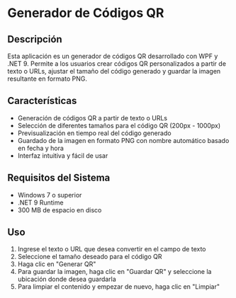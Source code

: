 # Generador de Códigos QR

## Descripción
Esta aplicación es un generador de códigos QR desarrollado con WPF y .NET 9. Permite a los usuarios crear códigos QR personalizados a partir de texto o URLs, ajustar el tamaño del código generado y guardar la imagen resultante en formato PNG.


## Características
- Generación de códigos QR a partir de texto o URLs
- Selección de diferentes tamaños para el código QR (200px - 1000px)
- Previsualización en tiempo real del código generado
- Guardado de la imagen en formato PNG con nombre automático basado en fecha y hora
- Interfaz intuitiva y fácil de usar

## Requisitos del Sistema
- Windows 7 o superior
- .NET 9 Runtime
- 300 MB de espacio en disco

## Uso
1. Ingrese el texto o URL que desea convertir en el campo de texto
2. Seleccione el tamaño deseado para el código QR
3. Haga clic en "Generar QR"
4. Para guardar la imagen, haga clic en "Guardar QR" y seleccione la ubicación donde desea guardarla
5. Para limpiar el contenido y empezar de nuevo, haga clic en "Limpiar"
